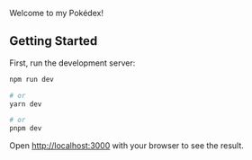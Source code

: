 Welcome to my Pokédex!

## Getting Started

First, run the development server:

```bash
npm run dev

# or
yarn dev

# or
pnpm dev
```

Open [http://localhost:3000](http://localhost:3000) with your browser to see the result.
